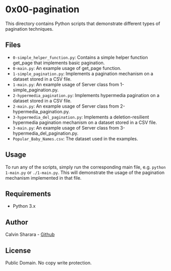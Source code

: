 # 0x00-pagination

This directory contains Python scripts that demonstrate different types of pagination techniques.

## Files

*    `0-simple_helper_function.py`: Contains a simple helper function get_page that implements basic pagination.
*    `0-main.py`: An example usage of get_page function.
*    `1-simple_pagination.py`: Implements a pagination mechanism on a dataset stored in a CSV file.
*    `1-main.py`: An example usage of Server class from 1-simple_pagination.py.
*    `2-hypermedia_pagination.py`: Implements hypermedia pagination on a dataset stored in a CSV file.
*    `2-main.py`: An example usage of Server class from 2-hypermedia_pagination.py.
*    `3-hypermedia_del_pagination.py`: Implements a deletion-resilient hypermedia pagination mechanism on a dataset stored in a CSV file.
*    `3-main.py`: An example usage of Server class from 3-hypermedia_del_pagination.py.
*    `Popular_Baby_Names.csv`: The dataset used in the examples.

## Usage

To run any of the scripts, simply run the corresponding main file, e.g. `python 1-main.py` or `./1-main.py`. This will demonstrate the usage of the pagination mechanism implemented in that file.

## Requirements

*    Python 3.x

## Author

Calvin Sharara - [Github](https://github.com/calvean)

## License
Public Domain. No copy write protection. 
